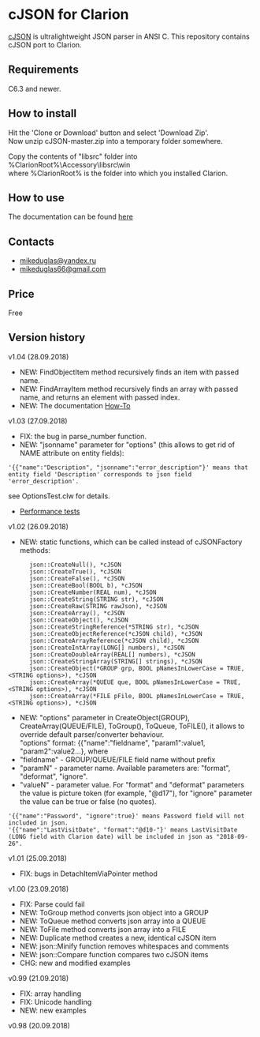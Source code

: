 # cJSON for Clarion
[cJSON](https://github.com/DaveGamble/cJSON) is ultralightweight JSON parser in ANSI C. This repository contains cJSON port to Clarion.

## Requirements  
C6.3 and newer.

## How to install
Hit the 'Clone or Download' button and select 'Download Zip'.  
Now unzip cJSON-master.zip into a temporary folder somewhere.

Copy the contents of "libsrc" folder into %ClarionRoot%\Accessory\libsrc\win  
where %ClarionRoot% is the folder into which you installed Clarion.

## How to use
The documentation can be found [here](https://github.com/mikeduglas/cJSON/blob/master/howto.md)


## Contacts
- <mikeduglas@yandex.ru>
- <mikeduglas66@gmail.com>

## Price
Free

## Version history
v1.04 (28.09.2018)
- NEW: FindObjectItem method recursively finds an item with passed name.
- NEW: FindArrayItem method recursively finds an array with passed name, and returns an element with passed index.
- NEW: The documentation [How-To](https://github.com/mikeduglas/cJSON/blob/master/howto.md)

v1.03 (27.09.2018)
- FIX: the bug in parse_number function.
- NEW: "jsonname" parameter for "options" (this allows to get rid of NAME attribute on entity fields):
```
'{{"name":"Description", "jsonname":"error_description"}' means that entity field 'Description' corresponds to json field 'error_description'.  
```
see OptionsTest.clw for details.  

- [Performance tests](https://github.com/mikeduglas/cJSON/blob/master/performancetests/PerformanceTests.md)


v1.02 (26.09.2018)
- NEW: static functions, which can be called instead of cJSONFactory methods:
```
      json::CreateNull(), *cJSON
      json::CreateTrue(), *cJSON
      json::CreateFalse(), *cJSON
      json::CreateBool(BOOL b), *cJSON
      json::CreateNumber(REAL num), *cJSON
      json::CreateString(STRING str), *cJSON
      json::CreateRaw(STRING rawJson), *cJSON
      json::CreateArray(), *cJSON
      json::CreateObject(), *cJSON
      json::CreateStringReference(*STRING str), *cJSON
      json::CreateObjectReference(*cJSON child), *cJSON
      json::CreateArrayReference(*cJSON child), *cJSON
      json::CreateIntArray(LONG[] numbers), *cJSON
      json::CreateDoubleArray(REAL[] numbers), *cJSON
      json::CreateStringArray(STRING[] strings), *cJSON
      json::CreateObject(*GROUP grp, BOOL pNamesInLowerCase = TRUE, <STRING options>), *cJSON
      json::CreateArray(*QUEUE que, BOOL pNamesInLowerCase = TRUE, <STRING options>), *cJSON
      json::CreateArray(*FILE pFile, BOOL pNamesInLowerCase = TRUE, <STRING options>), *cJSON
```
- NEW: "options" parameter in CreateObject(GROUP), CreateArray(QUEUE/FILE), ToGroup(), ToQueue, ToFILE(), 
it allows to override default parser/converter behaviour.  
"options" format:
{{"name":"fieldname", "param1":value1, "param2":value2...}, where 
 - "fieldname" - GROUP/QUEUE/FILE field name without prefix
 - "paramN" - parameter name. Available parameters are: "format", "deformat", "ignore".
 - "valueN" - parameter value. For "format" and "deformat" parameters the value is picture token (for example, "@d17"), for "ignore" parameter the value can be true or false (no quotes).
```
'{{"name":"Password", "ignore":true}' means Password field will not included in json.  
'{{"name":"LastVisitDate", "format":"@d10-"}' means LastVisitDate (LONG field with Clarion date) will be included in json as "2018-09-26".
```

v1.01 (25.09.2018)
- FIX: bugs in DetachItemViaPointer method

v1.00 (23.09.2018)
- FIX: Parse could fail
- NEW: ToGroup method converts json object into a GROUP
- NEW: ToQueue method converts json array into a QUEUE
- NEW: ToFile method converts json array into a FILE
- NEW: Duplicate method creates a new, identical cJSON item
- NEW: json::Minify function removes whitespaces and comments
- NEW: json::Compare function compares two cJSON items
- CHG: new and modified examples

v0.99 (21.09.2018)
- FIX: array handling
- FIX: Unicode handling
- NEW: new examples

v0.98 (20.09.2018)